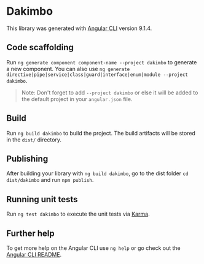 # Dakimbo

This library was generated with [Angular CLI](https://github.com/angular/angular-cli) version 9.1.4.

## Code scaffolding

Run `ng generate component component-name --project dakimbo` to generate a new component. You can also use `ng generate directive|pipe|service|class|guard|interface|enum|module --project dakimbo`.
> Note: Don't forget to add `--project dakimbo` or else it will be added to the default project in your `angular.json` file. 

## Build

Run `ng build dakimbo` to build the project. The build artifacts will be stored in the `dist/` directory.

## Publishing

After building your library with `ng build dakimbo`, go to the dist folder `cd dist/dakimbo` and run `npm publish`.

## Running unit tests

Run `ng test dakimbo` to execute the unit tests via [Karma](https://karma-runner.github.io).

## Further help

To get more help on the Angular CLI use `ng help` or go check out the [Angular CLI README](https://github.com/angular/angular-cli/blob/master/README.md).
